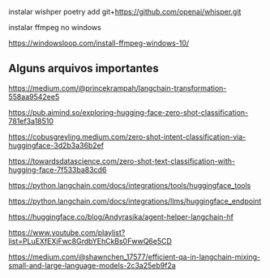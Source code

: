 instalar wishper poetry add git+https://github.com/openai/whisper.git

instalar ffmpeg no windows

https://windowsloop.com/install-ffmpeg-windows-10/

## Alguns arquivos importantes

https://medium.com/@princekrampah/langchain-transformation-558aa9542ee5

https://pub.aimind.so/exploring-hugging-face-zero-shot-classification-781ef3a18510

https://cobusgreyling.medium.com/zero-shot-intent-classification-via-huggingface-3d2b3a36b2ef

https://towardsdatascience.com/zero-shot-text-classification-with-hugging-face-7f533ba83cd6

https://python.langchain.com/docs/integrations/tools/huggingface_tools

https://python.langchain.com/docs/integrations/llms/huggingface_endpoint

https://huggingface.co/blog/Andyrasika/agent-helper-langchain-hf

https://www.youtube.com/playlist?list=PLuEXfEXjFwc8GrdbYEhCkBs0FwwQ6e5CD

https://medium.com/@shawnchen_17577/efficient-qa-in-langchain-mixing-small-and-large-language-models-2c3a25eb9f2a